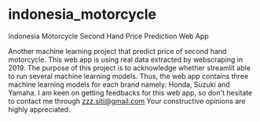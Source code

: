 # indonesia_motorcycle
Indonesia Motorcycle Second Hand Price Prediction Web App

Another machine learning project that predict price of second hand motorcycle. This web app is using real data extracted by webscraping in 2019.
The purpose of this project is to acknowledge whether streamlit able to run several machine learning models. Thus, the web app contains three machine learning models for each brand namely: Honda, Suzuki and Yamaha. 
I am keen on getting feedbacks for this web app, so don't hesitate to contact me through zzz.siti@gmail.com  Your constructive opinions are highly appreciated.

